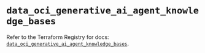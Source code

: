 # `data_oci_generative_ai_agent_knowledge_bases`

Refer to the Terraform Registry for docs: [`data_oci_generative_ai_agent_knowledge_bases`](https://registry.terraform.io/providers/hashicorp/oci/7.19.0/docs/data-sources/generative_ai_agent_knowledge_bases).
